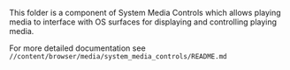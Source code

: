 This folder is a component of System Media Controls which allows playing media
to interface with OS surfaces for displaying and controlling playing media.

For more detailed documentation see
`//content/browser/media/system_media_controls/README.md`
